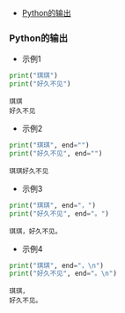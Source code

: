 - [Python的输出](#python的输出)

### Python的输出

* 示例1

```python
print("琪琪")
print("好久不见")
```

```
琪琪
好久不见

```

* 示例2

```python
print("琪琪", end="")
print("好久不见", end="")
```

```
琪琪好久不见
```

* 示例3

```python
print("琪琪", end="，")
print("好久不见", end="。")
```

```
琪琪，好久不见。
```

* 示例4

```python
print("琪琪", end="，\n")
print("好久不见", end="。\n")
```

```
琪琪，
好久不见。

```

